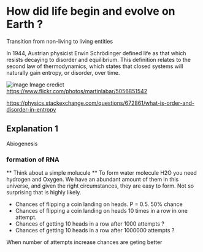 # How did life begin and evolve on Earth ?

Transition from non-living to living entities

In 1944, Austrian physicist Erwin Schrödinger defined life as that which resists decaying to disorder and equilibrium. This definition relates to the second law of thermodynamics, which states that closed systems will naturally gain entropy, or disorder, over time.

![image](https://user-images.githubusercontent.com/13312112/197473279-dd290e1c-85d6-4067-91d4-93c67a33f9b7.png)
Image credict https://www.flickr.com/photos/martinlabar/5056851542

https://physics.stackexchange.com/questions/672861/what-is-order-and-disorder-in-entropy

## Explanation 1 
Abiogenesis

### formation of RNA

** Think about a simple molucule **
To form water molecule H2O you need hydrogen and Oxygen. We have an abundant amount of them in this universe, and given the right circumstances, they are easy to form. Not so surprising that is highly likely. 

- Chances of flipping a coin landing on heads.  P = 0.5. 50% chance
- Chances of flipping a coin landing on heads 10 times in a row in one attempt. 
- Chances of getting 10 heads in a row after 1000 attempts ?
- Chances of getting 10 heads in a row after 1000000 attempts ?

When number of attempts increase chances are geting better



